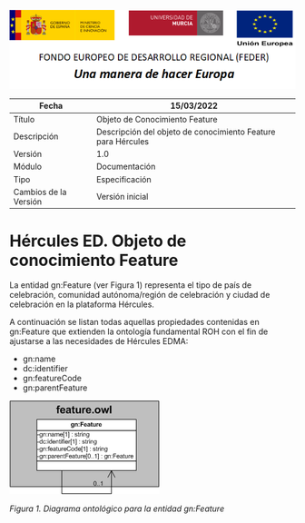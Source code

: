 ![](../../Docs/media/CabeceraDocumentosMD.png)

| Fecha         | 15/03/2022                                                   |
| ------------- | ------------------------------------------------------------ |
|Título|Objeto de Conocimiento Feature| 
|Descripción|Descripción del objeto de conocimiento Feature para Hércules|
|Versión|1.0|
|Módulo|Documentación|
|Tipo|Especificación|
|Cambios de la Versión|Versión inicial|

# Hércules ED. Objeto de conocimiento Feature

La entidad gn:Feature (ver Figura 1) representa el tipo de país de celebración, comunidad autónoma/región de celebración y ciudad de celebración en la plataforma Hércules.

A continuación se listan todas aquellas propiedades contenidas en gn:Feature que extienden la ontología fundamental ROH con el fin de ajustarse a las necesidades de Hércules EDMA:

- gn:name
- dc:identifier
- gn:featureCode
- gn:parentFeature

![](../../Docs/media/ObjetosDeConocimiento/Feature.png)

*Figura 1. Diagrama ontológico para la entidad gn:Feature*
